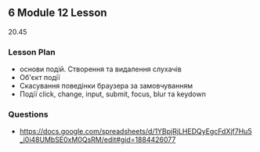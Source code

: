 ## 6 Module 12 Lesson

20.45

### Lesson Plan

- основи подій. Створення та видалення слухачів
- Об'єкт події
- Скасування поведінки браузера за замовчуванням
- Події click, change, input, submit, focus, blur та keydown

### Questions

- https://docs.google.com/spreadsheets/d/1YBpjRjLHEDQyEgcFdXjf7Hu5_i0i48UMbSE0xM0QsRM/edit#gid=1884426077
